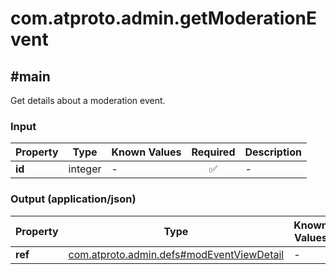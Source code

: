 # com.atproto.admin.getModerationEvent

## #main

Get details about a moderation event.

### Input

| Property | Type | Known Values | Required | Description |
| --- | --- | --- | :---: | --- |
| **id** | integer | - | ✅ | - |

### Output (application/json)

| Property | Type | Known Values | Required | Description |
| --- | --- | --- | :---: | --- |
| **ref** | [com.atproto.admin.defs#modEventViewDetail](../../../../com/atproto/admin/defs.md#modEventViewDetail) | - | ✅ | - |
